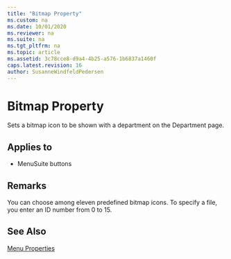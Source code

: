 ```yaml
---
title: "Bitmap Property"
ms.custom: na
ms.date: 10/01/2020
ms.reviewer: na
ms.suite: na
ms.tgt_pltfrm: na
ms.topic: article
ms.assetid: 3c78cce8-d9a4-4b25-a576-1b6837a1460f
caps.latest.revision: 16
author: SusanneWindfeldPedersen
---
```


# Bitmap Property
Sets a bitmap icon to be shown with a department on the Department page.  

## Applies to  

- MenuSuite buttons  

## Remarks  
You can choose among eleven predefined bitmap icons. To specify a file, you enter an ID number from 0 to 15.  

## See Also  
[Menu Properties](devenv-menu-properties.md)   
